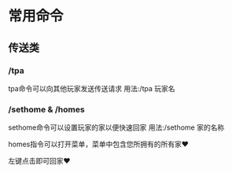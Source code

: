 # 常用命令
## 传送类
### /tpa
 tpa命令可以向其他玩家发送传送请求
 用法:/tpa 玩家名
### /sethome & /homes
 sethome命令可以设置玩家的家以便快速回家
 用法:/sethome 家的名称  

 homes指令可以打开菜单，菜单中包含您所拥有的所有家❤️

 左键点击即可回家❤️